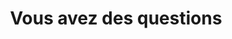 ---
title: "Vous avez des questions"
description: "this is meta description"
layout: "contact"
draft: false
---